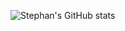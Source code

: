 ![Stephan's GitHub stats](https://github-readme-stats.vercel.app/api?username=stfn-ko&count_private=true&show_icons=true&theme=radical)
